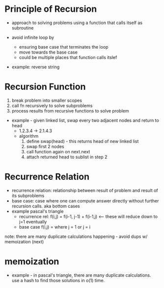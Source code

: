 # Principle of Recursion

- approach to solving problems using a function that calls itself as subroutine
- avoid infinite loop by
  - ensuring base case that terminates the loop
  - move towards the base case
  - could be multiple places that function calls itslef

- example: reverse string

# Recursion Function

1.  break problem into smaller scopes
2.  call fn recursively to solve subproblems
3.  process results from recursive functions to solve problem

- example - given linked list, swap every two adjacent nodes and return to head
  -  1.2.3.4 -> 2.1.4.3
  - algorithm
    1.  define swap(head) - this returns head of new linked list
    2. swap first 2 nodes
    3.  call function again on next.next
    4.  attach returned head to sublist in step 2

# Recurrence Relation

- recurrence relation: relationship between result of problem and result of its subproblems
- base case: case where one can compute answer directly without further recursion calls.  aka bottom cases
- example pascal's triangle
  - recurrence rel: f(i,j) = f(i-1, j-1) + f(i-1,j) <-- these will reduce down to j=1 eventually
  - base case f(i,j) =  where j = 1 or j = i

note:  there are many duplicate calculations happening - avoid dups w/ memoization (next)


# memoization

- example - in pascal's triangle, there are many duplicate calculations.  use a hash to find those solutions in o(1) time.

